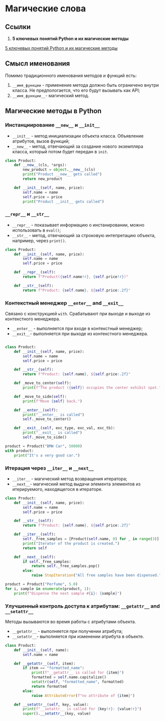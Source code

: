 # Магические слова

## Ссылки

1. ****5 ключевых понятий Python и их магические методы****

[5 ключевых понятий Python и их магические методы](https://nuancesprog.ru/p/10529/)

## Смысл именования

Помимо традиционного именования методов и функций есть:

1. `__имя_функции` - применение метода должно быть ограничено внутри класса. Не
предпологается, что его будут вызывать как API;
2. `__имя_функции__`- магический метод.

## Магические методы в Python

### Инстанциирование **`__new__`** и **`__init__`**

- `__init__` - метод инициализации объекта класса. Объявление атрибутов, вызов
функций;
- `__new__` - метод, отвечающий за создание нового экземпляра класса, который
потом будет передан в `init`.

```python
class Product:
    def __new__(cls, *args):
        new_product = object.__new__(cls)
        print("Product __new__ gets called")
        return new_product

    def __init__(self, name, price):
        self.name = name
        self.price = price
        print("Product __init__ gets called")
```

### **`__repr__`** и **`__str__`**

- `__repr__` - показывает информацию о инстанировании, можно использовать в `eval()`;
- `__str__` - метод, отвечающий за строковую интепретацию объекта, например, через
`print()`.

```python
class Product:
    def __init__(self, name, price):
        self.name = name
        self.price = price

    def __repr__(self):
        return f"Product({self.name!r}, {self.price!r})"

    def __str__(self):
        return f"Product: {self.name}, ${self.price:.2f}"
```

### Контекстный менеджер **`__enter__`** and **`__exit__`**

Связано с конструкцией `with`. Срабатывают при выходе и выходе из контекстного
менеджера.

- `__enter__` - выполняется при входе в контекстный менеджер;
- `__exit__`- выполняется при выходе из контекстного менеджера.

```python

class Product:
    def __init__(self, name, price):
        self.name = name
        self.price = price

    def __str__(self):
        return f"Product: {self.name}, ${self.price:.2f}"

    def _move_to_center(self):
        print(f"The product ({self}) occupies the center exhibit spot.")

    def _move_to_side(self):
        print(f"Move {self} back.")

    def __enter__(self):
        print("__enter__ is called")
        self._move_to_center()

    def __exit__(self, exc_type, exc_val, exc_tb):
        print("__exit__ is called")
        self._move_to_side()

product = Product("BMW Car", 50000)
with product:
    print("It's a very good car.")
```

### Итерация через **`__iter__`** и **`__next__`**

- `__iter__` - магический метод возвращения итератора;
- `__next__`- магический метод выдачи элемента элементов из итерируемого,
находящегося в итераторе.

```python
class Product:
    def __init__(self, name, price):
        self.name = name
        self.price = price

    def __str__(self):
        return f"Product: {self.name}, ${self.price:.2f}"

    def __iter__(self):
        self._free_samples = [Product(self.name, 0) for _ in range(3)]
        print("Iterator of the product is created.")
        return self

    def __next__(self):
        if self._free_samples:
            return self._free_samples.pop()
        else:
            raise StopIteration("All free samples have been dispensed.")

product = Product("Perfume", 5.0)
for i, sample in enumerate(product, 1):
    print(f"Dispense the next sample #{i}: {sample}")
```

### Улучшенный контроль доступа к атрибутам: **`__getattr__`** and **`__setattr__`**

Методы вызываются во время работы с атрибутами объекта.

- `__getattr__` - выполняется при получении атрибута;
- `__setattr__`- выполняется при изменении атрибута в объекте.

```python
class Product:
    def __init__(self, name):
        self.name = name

    def __getattr__(self, item):
        if item == "formatted_name":
            print(f"__getattr__ is called for {item}")
            formatted = self.name.capitalize()
            setattr(self, "formatted_name", formatted)
            return formatted
        else:
            raise AttributeError(f"no attribute of {item}")

    def __setattr__(self, key, value):
        print(f"__setattr__ is called for {key!r}: {value!r}")
        super().__setattr__(key, value)
```